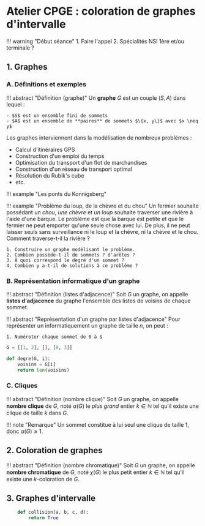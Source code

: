 # Atelier CPGE : coloration de graphes d'intervalle

!!! warning "Début séance"
    1. Faire l'appel
    2. Spécialités NSI 1ère et/ou terminale ?

## 1. Graphes 

### A. Définitions et exemples

!!! abstract "Définition (graphe)"
    Un **graphe** $G$ est un couple $(S, A)$ dans lequel :
    
    - $S$ est un ensemble fini de sommets
    - $A$ est un ensemble de **paires** de sommets $\{x, y\}$ avec $x \neq y$

Les graphes interviennent dans la modélisation de nombreux problèmes :

- Calcul d'itinéraires GPS
- Construction d'un emploi du temps
- Optimisation du transport d'un flot de marchandises
- Construction d'un réseau de transport optimal
- Résolution du Rubik's cube
- etc.

!!! example "Les ponts du Konnigsberg"

!!! example "Problème du loup, de la chèvre et du chou"
    Un fermier souhaite possédant *un chou*, *une chèvre* et *un loup* souhaite traverser une rivière à l'aide d'une barque. Le problème est que la barque est petite et que le fermier ne peut emporter qu'une seule chose avec lui. De plus, il ne peut laisser seuls sans surveillance ni le loup et la chèvre, ni la chèvre et le chou. Comment traverse-t-il la rivière ?
 
    1. Construire un graphe modélisant le problème.
    2. Combien possède-t-il de sommets ? d'arêtes ?
    3. À quoi correspond le degré d'un sommet ?
    4. Combien y a-t-il de solutions à ce problème ?

### B. Représentation informatique d'un graphe

!!! abstract "Définition (listes d'adjacence)"
    Soit $G$ un graphe, on appelle **listes d'adjacence** du graphe l'ensemble des listes de voisins de chaque sommet.

!!! abstract "Représentation d'un graphe par listes d'adjacence"
    Pour représenter un informatiquement un graphe de taille $n$, on peut :
    
    1. Numéroter chaque sommet de 0 à $
```python
G = [[1, 2], [], [0, 3]]
```

```python
def degre(G, i):
    voisins = G[i]
    return len(voisins)
```

### C. Cliques

!!! abstract "Définition (nombre clique)"
    Soit $G$ un graphe, on appelle **nombre clique** de $G$, noté $\alpha(G)$ le *plus grand* entier $k \in \mathbb{N}$ tel qu'il existe une clique de taille $k$ dans $G$.

!!! note "Remarque"
    Un sommet constitue à lui seul une clique de taille 1, donc $\alpha(G) \geq 1$.

## 2. Coloration de graphes

!!! abstract "Définition (nombre chromatique)"
    Soit $G$ un graphe, on appelle **nombre chromatique** de $G$, noté $\chi(G)$ le plus petit entier $k \in \mathbb{N}$ tel qu'il existe une $k$-coloration de $G$.

## 3. Graphes d'intervalle

```python
    def collision(a, b, c, d):
        return True
```

